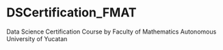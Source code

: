 # DSCertification_FMAT
Data Science Certification Course by Faculty of Mathematics Autonomous University of Yucatan
